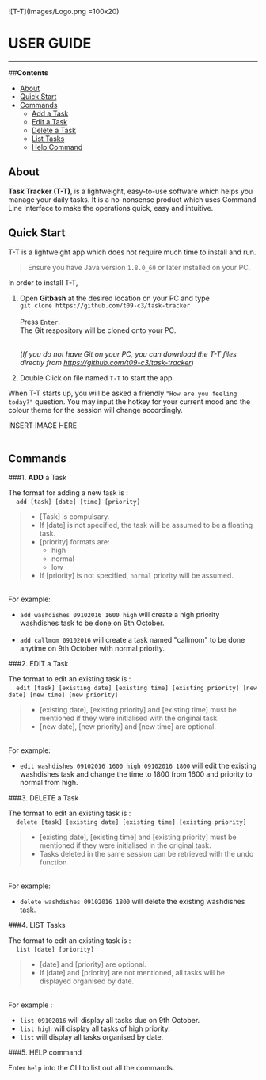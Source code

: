  
![T-T](images/Logo.png =100x20)

# **USER GUIDE** 
---
##**Contents**
*   [About](https://github.com/CS2103AUG2016-T09-C3/main/blob/documents/docs/UserGuide.md#about)
*   [Quick Start](https://github.com/CS2103AUG2016-T09-C3/main/blob/documents/docs/UserGuide.md#quick-start)
*   [Commands](https://github.com/CS2103AUG2016-T09-C3/main/blob/documents/docs/UserGuide.md#commands)
    -   [Add a Task](https://github.com/CS2103AUG2016-T09-C3/main/blob/documents/docs/UserGuide.md#1-add-a-task)
    -   [Edit a Task](https://github.com/CS2103AUG2016-T09-C3/main/blob/documents/docs/UserGuide.md#2-edit-a-task)
    -   [Delete a Task](https://github.com/CS2103AUG2016-T09-C3/main/blob/documents/docs/UserGuide.md#3-delete-a-task)
    -   [List Tasks](https://github.com/CS2103AUG2016-T09-C3/main/blob/documents/docs/UserGuide.md#4-list-tasks)
    -   [Help Command](https://github.com/CS2103AUG2016-T09-C3/main/blob/documents/docs/UserGuide.md#5-help-command)

## **About**

**Task Tracker (T-T)**, is a lightweight, easy-to-use software which helps you manage your daily tasks. It is a no-nonsense product which uses Command Line Interface to make the operations quick, easy and intuitive. 

## **Quick Start**

T-T is a lightweight app which does not require much time to install and run. 

> Ensure you have Java version `1.8.0_60` or later installed on your PC.

In order to install T-T, 

1.  Open **Gitbash** at the desired location on your PC and type <br>
    `git clone https://github.com/t09-c3/task-tracker`<br><br>
    Press `Enter`.<br>
    The Git respository will be cloned onto your PC.<br><br>

    (*If you do not have Git on your PC, you can download the T-T files directly from https://github.com/t09-c3/task-tracker*)

2.  Double Click on file named `T-T` to start the app.<br>

When T-T starts up, you will be asked a friendly `"How are you feeling today?"` question. You may input the hotkey for your current mood and the colour theme for the session will change accordingly.<br>

INSERT IMAGE HERE<br><br>

## **Commands**

###1. **ADD** a Task

The format for adding a new task is : <br>
&nbsp; &nbsp;   `add [task] [date] [time] [priority]` <br>

> * [Task] is compulsary. <br>
> * If [date] is not specified, the task will be assumed to be a floating task. <br>
> * [priority] formats are: <br>
>   *   high
>   *   normal
>   *   low
> * If [priority] is not specified, `normal` priority will be assumed.

<br>For example:<br>
*   `add washdishes 09102016 1600 high` will create a high priority washdishes task to be done on 9th October.<br><br>
*   `add callmom 09102016` will create a task named "callmom" to be done anytime on 9th October with normal priority.<br>

###2. EDIT a Task

The format to edit an existing task is : <br>
&nbsp; &nbsp; `edit [task] [existing date] [existing time] [existing priority] [new date] [new time] [new priority]` <br>

>   * [existing date], [existing priority] and [existing time] must be mentioned if they were initialised with the original task.
>   * [new date], [new priority] and [new time] are optional.

<br> For example: <br>
*   `edit washdishes 09102016 1600 high 09102016 1800`  will edit the existing washdishes task and change the time to 1800 from 1600 and priority to normal from high.<br>

###3. DELETE a Task

The format to edit an existing task is : <br>
&nbsp; &nbsp; `delete [task] [existing date] [existing time] [existing priority]` <br>

>   *   [existing date], [existing time] and [existing priority] must be mentioned if they were initialised in the original task.
>   *   Tasks deleted in the same session can be retrieved with the undo function 


<br> For example: <br>
*   `delete washdishes 09102016 1800` will delete the existing washdishes task.

###4. LIST Tasks

The format to edit an existing task is : <br>
&nbsp; &nbsp; `list [date] [priority]`<br>

>   *   [date] and [priority] are optional.
>   *   If [date] and [priority] are not mentioned, all tasks will be displayed organised by date.

<br> For example : <br>
*   `list 09102016`  will display all tasks due on 9th October.
*   `list high` will display all tasks of high priority.
*   `list` will display all tasks organised by date.

###5. HELP command

Enter `help` into the CLI to list out all the commands.<br> 






